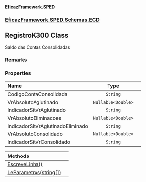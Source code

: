 #### [EficazFramework.SPED](EficazFrameworkSPED.md 'EficazFramework SPED')
### [EficazFramework.SPED.Schemas.ECD](EficazFramework.SPED.Schemas.ECD.md 'EficazFramework.SPED.Schemas.ECD')

## RegistroK300 Class

Saldo das Contas Consolidadas

### Remarks
### Properties

| Name | Type | |
| :--- | :---: | :--- |
| CodigoContaConsolidada | `String` |  |
| VrAbsolutoAglutinado | `Nullable<Double>` |  |
| IndicadorSitVrAglutinado | `String` |  |
| VrAbsolutoEliminacoes | `Nullable<Double>` |  |
| IndicadorSitVrAglutinadoEliminado | `String` |  |
| VrAbsolutoConsolidado | `Nullable<Double>` |  |
| IndicadorSitVrConsolidado | `String` |  |

| Methods | |
| :--- | :--- |
| [EscreveLinha()](EficazFramework.SPED.Schemas.ECD/RegistroK300/EscreveLinha().md 'EficazFramework.SPED.Schemas.ECD.RegistroK300.EscreveLinha()') | |
| [LeParametros(string[])](EficazFramework.SPED.Schemas.ECD/RegistroK300/LeParametros(string[]).md 'EficazFramework.SPED.Schemas.ECD.RegistroK300.LeParametros(string[])') | |

